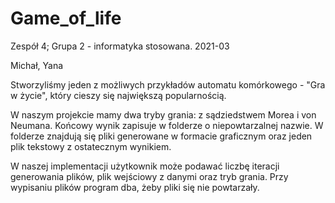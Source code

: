 # Game_of_life
Zespół 4;
Grupa 2 - informatyka stosowana. 2021-03

Michał, Yana

Stworzyliśmy jeden z możliwych przykładów automatu komórkowego - "Gra w życie", który cieszy się największą popularnością.

W naszym projekcie mamy dwa tryby grania: z sądziedstwem Morea i von Neumana. Końcowy wynik zapisuje w  folderze o niepowtarzalnej nazwie. W folderze znajdują się pliki generowane w formacie graficznym oraz jeden plik tekstowy z ostatecznym wynikiem.

W naszej implementacji użytkownik może podawać liczbę iteracji generowania plików, plik wejściowy z danymi oraz tryb grania. Przy wypisaniu plików program dba, żeby pliki się nie powtarzały. 
